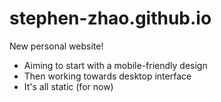 # stephen-zhao.github.io
New personal website!

- Aiming to start with a mobile-friendly design
- Then working towards desktop interface
- It's all static (for now)
